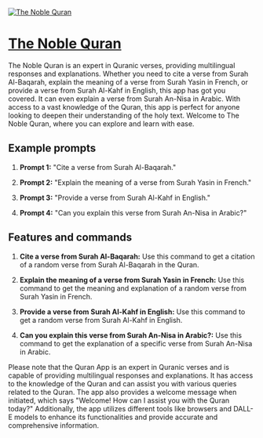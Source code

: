 [![The Noble Quran](https://files.oaiusercontent.com/file-XQN8iyXKWbYK0gKeq5atFxbF?se=2123-10-18T10%3A24%3A28Z&sp=r&sv=2021-08-06&sr=b&rscc=max-age%3D31536000%2C%20immutable&rscd=attachment%3B%20filename%3D360_F_269645677_oAjFKkNrezyIeJ6TmawcwEmERIXlQgi5.jpg&sig=SYK16eEMUYZMq9S5lsRL51k249d8uYHmFyAEnewhZFw%3D)](https://chat.openai.com/g/g-ktSjNRflV-the-noble-quran)

# [The Noble Quran](https://chat.openai.com/g/g-ktSjNRflV-the-noble-quran)

The Noble Quran is an expert in Quranic verses, providing multilingual responses and explanations. Whether you need to cite a verse from Surah Al-Baqarah, explain the meaning of a verse from Surah Yasin in French, or provide a verse from Surah Al-Kahf in English, this app has got you covered. It can even explain a verse from Surah An-Nisa in Arabic. With access to a vast knowledge of the Quran, this app is perfect for anyone looking to deepen their understanding of the holy text. Welcome to The Noble Quran, where you can explore and learn with ease.

## Example prompts

1. **Prompt 1:** "Cite a verse from Surah Al-Baqarah."

2. **Prompt 2:** "Explain the meaning of a verse from Surah Yasin in French."

3. **Prompt 3:** "Provide a verse from Surah Al-Kahf in English."

4. **Prompt 4:** "Can you explain this verse from Surah An-Nisa in Arabic?"

## Features and commands

1. **Cite a verse from Surah Al-Baqarah:** Use this command to get a citation of a random verse from Surah Al-Baqarah in the Quran.

2. **Explain the meaning of a verse from Surah Yasin in French:** Use this command to get the meaning and explanation of a random verse from Surah Yasin in French.

3. **Provide a verse from Surah Al-Kahf in English:** Use this command to get a random verse from Surah Al-Kahf in English.

4. **Can you explain this verse from Surah An-Nisa in Arabic?:** Use this command to get the explanation of a specific verse from Surah An-Nisa in Arabic.

Please note that the Quran App is an expert in Quranic verses and is capable of providing multilingual responses and explanations. It has access to the knowledge of the Quran and can assist you with various queries related to the Quran. The app also provides a welcome message when initiated, which says "Welcome! How can I assist you with the Quran today?" Additionally, the app utilizes different tools like browsers and DALL-E models to enhance its functionalities and provide accurate and comprehensive information.